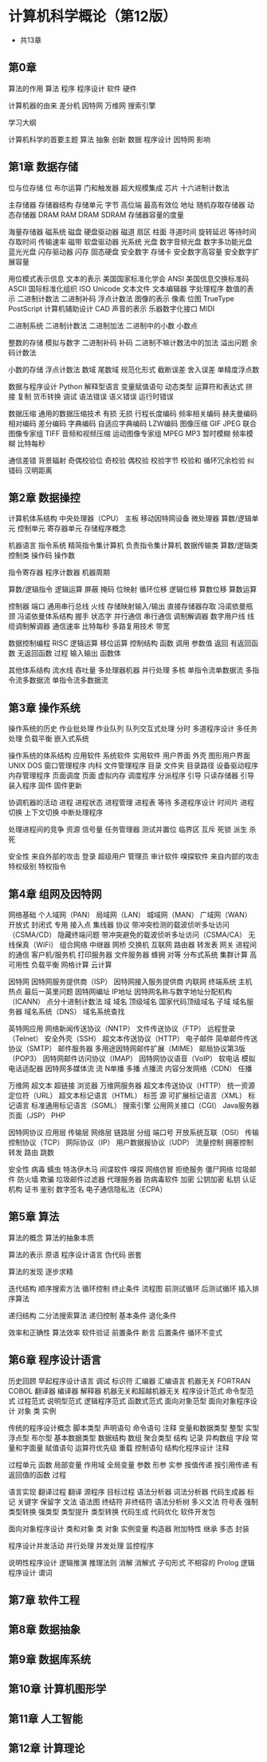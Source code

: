 # 计算机科学概论（第12版）

* 共13章

## 第0章

算法的作用 算法 程序 程序设计 软件 硬件

计算机器的由来 差分机 因特网 万维网 搜索引擎

学习大纲

计算机科学的首要主题 算法 抽象 创新 数据 程序设计 因特网 影响

## 第1章 数据存储

位与位存储 位 布尔运算 门和触发器 超大规模集成 芯片  十六进制计数法

主存储器 存储器结构 存储单元 字节 高位端 最高有效位 地址 随机存取存储器 动态存储器 DRAM RAM DRAM SDRAM 存储器容量的度量

海量存储器 磁系统 磁盘 硬盘驱动器 磁道 扇区 柱面 寻道时间 旋转延迟 等待时间 存取时间
传输速率 磁带 软盘驱动器 光系统 光盘 数字音频光盘 数字多功能光盘 蓝光光盘 闪存驱动器
闪存 固态硬盘 安全数字 存储卡 安全数字高容量 安全数字扩展容量

用位模式表示信息 文本的表示 美国国家标准化学会 ANSI 美国信息交换标准码 ASCII
国际标准化组织 ISO Unicode 文本文件 文本编辑器 字处理程序 数值的表示
二进制计数法 二进制补码 浮点计数法 图像的表示 像素 位图 TrueType PostScript
计算机辅助设计 CAD 声音的表示 乐器数字化接口 MIDI

二进制系统 二进制计数法 二进制加法 二进制中的小数 小数点

整数的存储 模拟与数字 二进制补码 补码 二进制不嘛计数法中的加法 溢出问题 余码计数法

小数的存储 浮点计数法 数域 尾数域 规范化形式 截断误差 舍入误差 单精度浮点数

数据与程序设计 Python 解释型语言 变量赋值语句 动态类型 运算符和表达式
拼接 复制 货币转换 调试 语法错误 语义错误 运行时错误

数据压缩 通用的数据压缩技术 有损 无损
行程长度编码 频率相关编码 赫夫曼编码 相对编码 差分编码 字典编码 自适应字典编码 LZW编码
图像压缩 GIF JPEG 联合图像专家组 TIFF 音频和视频压缩 运动图像专家组 MPEG MP3
暂时模糊 频率模糊 比特每秒

通信差错 背景辐射 奇偶校验位 奇校验 偶校验 校验字节 校验和 循环冗余检验 纠错码 汉明距离

## 第2章 数据操控

计算机体系结构 中央处理器（CPU） 主板 移动因特网设备
微处理器 算数/逻辑单元 控制单元 寄存器单元 存储程序概念

机器语言 指令系统 精简指令集计算机 负责指令集计算机
数据传输类 算数/逻辑类 控制类 操作码 操作数

指令寄存器 程序计数器 机器周期

算数/逻辑指令 逻辑运算 屏蔽 掩码 位映射 循环位移 逻辑位移 算数位移 算数运算

控制器 端口 通用串行总线 火线 存储映射输入/输出 直接存储器存取
冯诺依曼瓶颈 冯诺依曼体系结构 握手 状态字 并行通信 串行通信
调制解调器 数字用户线 线缆调制解调器 通信速率 比特每秒 多路复用技术 带宽

数据控制编程  RISC 逻辑运算 移位运算 控制结构
函数 调用 参数值 返回 有返回函数 无返回函数 过程 输入输出 函数体

其他体系结构 流水线 吞吐量 多处理器机器 并行处理 多核
单指令流单数据流 多指令流多数据流 单指令流多数据流

## 第3章 操作系统

操作系统的历史 作业批处理 作业队列 队列交互式处理 分时 多道程序设计 多任务处理 负载平衡
嵌入式系统

操作系统的体系结构 应用软件 系统软件 实用软件 用户界面 外壳 图形用户界面 UNIX DOS
窗口管理程序 内科 文件管理程序 目录 文件夹 目录路径 设备驱动程序 内存管理程序
页面调度 页面 虚拟内存 调度程序 分派程序 引导 只读存储器 引导装入程序 固件 固件更新

协调机器的活动 进程 进程状态 进程管理 进程表 等待 多道程序设计 时间片
进程切换 上下文切换 中断处理程序

处理进程间的竞争 资源 信号量 任务管理器 测试并置位 临界区 互斥 死锁 派生 杀死

安全性 来自外部的攻击 登录 超级用户 管理员 审计软件 嗅探软件 来自内部的攻击 特权级别 特权指令

## 第4章 组网及因特网

网络基础 个人域网（PAN） 局域网（LAN） 城域网（MAN） 广域网（WAN） 开放式 封闭式 专用
接入点 集线器 协议 带冲突检测的载波侦听多址访问（CSMA/CD） 隐藏终端问题
带冲突避免的载波侦听多址访问（CSMA/CA） 无线保真（WiFi） 组合网络 中继器 网桥
交换机 互联网 路由器 转发表 网关 进程间的通信 客户机/服务机 打印服务器 文件服务器
蜂拥 对等 分布式系统 集群计算 高可用性 负载平衡 网格计算 云计算

因特网 因特网服务提供商（ISP） 因特网接入服务提供商 内联网 终端系统 主机
热点 最后一英里问题 因特网编址 IP地址 因特网名称与数字地址分配机构（ICANN）
点分十进制计数法 域 域名 顶级域名 国家代码顶级域名 子域 域名服务器
域名系统（DNS） 域名系统查找

英特网应用 网络新闻传送协议（NNTP） 文件传送协议（FTP） 远程登录（Telnet）
安全外壳（SSH） 超文本传送协议（HTTP） 电子邮件 简单邮件传送协议（SMTP）
邮件服务器 多用途因特网邮件扩展（MIME） 邮局协议第3版（POP3） 因特网邮件访问协议（IMAP）
因特网协议语音（VoIP） 软电话 模拟电话适配器 因特网多媒体流 流 N单播 多播 点播流
内容分发网络（CDN） 任播

万维网 超文本 超链接 浏览器 万维网服务器 超文本传送协议（HTTP）
统一资源定位符（URL） 超文本标记语言（HTML） 标签 源 可扩展标记语言（XML）
标记语言 标准通用标记语言（SGML） 搜索引擎
公用网关接口（CGI） Java服务器页面（JSP） PHP

因特网协议 应用层 传输层 网络层 链路层 分组 端口号
开放系统互联（OSI） 传输控制协议（TCP） 网际协议（IP） 用户数据报协议（UDP）
流量控制 拥塞控制 转发 路由 跳数

安全性 病毒 蠕虫 特洛伊木马 间谍软件 嗅探 网络仿冒 拒绝服务 僵尸网络 垃圾邮件
防火墙 欺骗 垃圾邮件过滤器 代理服务器 防病毒软件 加密 公钥加密 私钥
认证机构 证书 鉴别 数字签名 电子通信隐私法（ECPA）

## 第5章 算法

算法的概念 算法的抽象本质

算法的表示 原语 程序设计语言 伪代码 嵌套

算法的发现 逐步求精

迭代结构 顺序搜索方法 循环控制 终止条件 流程图 前测试循环 后测试循环 插入排序算法

递归结构 二分法搜索算法 递归控制 基本条件 退化条件

效率和正确性 算法效率 软件验证 前置条件 断言 后置条件 循环不变式

## 第6章 程序设计语言

历史回顾 早起程序设计语言 调试 标识符 汇编器 汇编语言 机器无关 FORTRAN COBOL 翻译器 编译器 解释器
机器无关和超越机器无关 程序设计范式 命令型范式 过程范式 说明型范式 逻辑程序范式 函数式范式
面向对象范型 面向对象程序设计 对象 类 实例

传统的程序设计概念 脚本类型 声明语句 命令语句 注释 变量和数据类型 整型 实型 浮点型 布尔型 基本数据类型
数据结构 数组 聚合类型 结构 记录 异构数组 字段 常量和字面量 赋值语句 运算符优先级 重载 控制语句 结构化程序设计 注释

过程单元 函数 局部变量 作用域 全局变量 参数 形参 实参 按值传递 按引用传递 有返回值的函数 过程

语言实现 翻译过程 翻译 源程序 目标过程 语法分析器 词法分析器 代码生成器 标记 关键字 保留字 文法 语法图
终结符 非终结符 语法分析树 多义文法 符号表 强制类型转换 强类型 类型提升 类型转换 代码生成 代码优化 软件开发包

面向对象程序设计 类和对象 类 对象 实例变量 构造器 附加特性 继承 多态 封装

程序设计并发活动 并行处理 并发处理 监控程序

说明性程序设计 逻辑推演 推理法则 消解 消解式 子句形式 不相容的 Prolog 逻辑程序设计 谓词

## 第7章 软件工程

## 第8章 数据抽象

## 第9章 数据库系统

## 第10章 计算机图形学

## 第11章 人工智能

## 第12章 计算理论